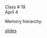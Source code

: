 <div class="lecture2">

<div class="column_date">
<p markdown="block">

Class # 19 <br>
April 4

</p>
</div>

<div class="column_materials">
<p markdown="block">

Memory hierarchy.

[slides](https://docs.google.com/presentation/d/1HRvUTmTSC29k14TYzLu_n1bzsBJ0KKW4AhBtCT1JeEY/present?token=AC4w5VjT_9Vjx63Q_1bhyNvQQ-BWVv5WVQ%3A1522851031101&includes_info_params=1#slide=id.g121da87875_1_1339)

</p>
</div>

<div class="column_assign">
<p markdown="block">




</p>
</div>

</div>
